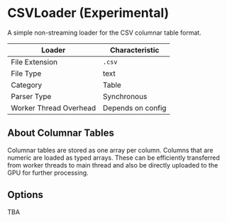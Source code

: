# CSVLoader (Experimental)

A simple non-streaming loader for the CSV columnar table format.

| Loader                     | Characteristic    |
| ---                        | ---               |
| File Extension             | `.csv`            |
| File Type                  | text              |
| Category                   | Table             |
| Parser Type                | Synchronous       |
| Worker Thread Overhead     | Depends on config |


## About Columnar Tables

Columnar tables are stored as one array per column. Columns that are numeric are loaded as typed arrays. These can be efficiently transferred from worker threads to main thread and also be directly uploaded to the GPU for further processing.


## Options

TBA
